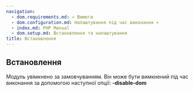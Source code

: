 ```yaml
---
navigation:
  - dom.requirements.md: « Вимоги
  - dom.configuration.md: Налаштування під час виконання »
  - index.md: PHP Manual
  - dom.setup.md: Встановлення та налаштування
title: Встановлення
---
```

## Встановлення

Модуль увімкнено за замовчуванням. Він може бути вимкнений під час виконання за допомогою наступної опції: **\-disable-dom**

